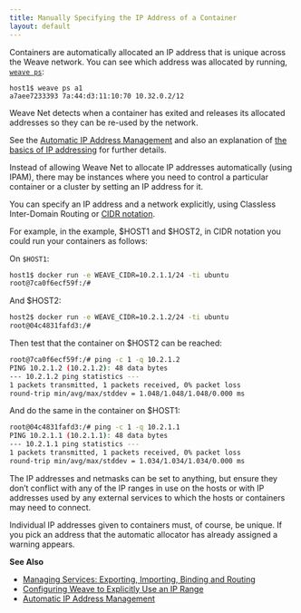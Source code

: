 ```yaml
---
title: Manually Specifying the IP Address of a Container
layout: default
---
```


Containers are automatically allocated an IP address that is unique across the Weave network. You can see which address was allocated by running, [`weave ps`](/site/troubleshooting.md#weave-status):

    host1$ weave ps a1
    a7aee7233393 7a:44:d3:11:10:70 10.32.0.2/12

Weave Net detects when a container has exited and releases its allocated addresses so they can be re-used by the network.

See the [Automatic IP Address Management](/site/ipam/overview-init-ipam.md) and also an explanation of [the basics of IP addressing](/site/ip-addresses/ip-addresses.md) for further details.

Instead of allowing Weave Net to allocate IP addresses automatically (using IPAM), there may be instances where you need to control a particular container or a cluster by setting an IP address for it.  

You can specify an IP address and a network explicitly, using Classless Inter-Domain Routing or [CIDR notation](https://en.wikipedia.org/wiki/Classless_Inter-Domain_Routing).

For example, in the example, $HOST1 and $HOST2, in CIDR notation you could run your containers as follows:

On `$HOST1`:

~~~bash
host1$ docker run -e WEAVE_CIDR=10.2.1.1/24 -ti ubuntu
root@7ca0f6ecf59f:/#
~~~

And $HOST2:

~~~bash
host2$ docker run -e WEAVE_CIDR=10.2.1.2/24 -ti ubuntu
root@04c4831fafd3:/#
~~~

Then test that the container on $HOST2 can be reached:

~~~bash
root@7ca0f6ecf59f:/# ping -c 1 -q 10.2.1.2
PING 10.2.1.2 (10.2.1.2): 48 data bytes
--- 10.2.1.2 ping statistics ---
1 packets transmitted, 1 packets received, 0% packet loss
round-trip min/avg/max/stddev = 1.048/1.048/1.048/0.000 ms
~~~

And do the same in the container on $HOST1:

~~~bash
root@04c4831fafd3:/# ping -c 1 -q 10.2.1.1
PING 10.2.1.1 (10.2.1.1): 48 data bytes
--- 10.2.1.1 ping statistics ---
1 packets transmitted, 1 packets received, 0% packet loss
round-trip min/avg/max/stddev = 1.034/1.034/1.034/0.000 ms
~~~

The IP addresses and netmasks can be set to anything, but ensure they don’t conflict with any of the IP ranges in use on the hosts or with IP addresses used by any external services to which the hosts or containers may need to connect. 

Individual IP addresses given to containers must, of course, be unique. If you pick an address that the automatic allocator has already assigned a warning appears.

**See Also**

 * [Managing Services: Exporting, Importing, Binding and Routing](/site/using-weave/service-management.md)
 * [Configuring Weave to Explicitly Use an IP Range](/site/ip-addresses/configuring-weave.md) 
 * [Automatic IP Address Management](/site/ipam/overview-init-ipam.md)   


